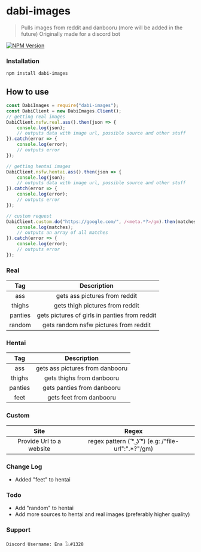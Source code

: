 ﻿
# dabi-images
> Pulls images from reddit and danbooru (more will be added in the future)
> Originally made for a discord bot

[![NPM Version][npm-image]][npm-url]

### Installation
```
npm install dabi-images
```

## How to use
```js
const DabiImages = require("dabi-images");
const DabiClient = new DabiImages.Client();
// getting real images
DabiClient.nsfw.real.ass().then(json => {
    console.log(json);
    // outputs data with image url, possible source and other stuff
}).catch(error => {
    console.log(error);
    // outputs error
});

// getting hentai images
DabiClient.nsfw.hentai.ass().then(json => {
    console.log(json);
    // outputs data with image url, possible source and other stuff
}).catch(error => {
    console.log(error);
    // outputs error
});

// custom request
DabiClient.custom.do("https://google.com/", /<meta.*?>/gm).then(matches => {
    console.log(matches);
    // outputs an array of all matches
}).catch(error => {
    console.log(error);
    // outputs error
});
```
### Real

| Tag | Description |
|:---:|:-----------:|
| ass | gets ass pictures from reddit |
| thighs | gets thigh pictures from reddit |
| panties | gets pictures of girls in panties from reddit |
| random | gets random nsfw pictures from reddit |

### Hentai

| Tag | Description |
|:---:|:-----------:|
| ass | gets ass pictures from danbooru |
| thighs | gets thighs from danbooru |
| panties | gets panties from danbooru |
| feet | gets feet from  danbooru |

### Custom

| Site | Regex |
|:----:|:-----:|
| Provide Url to a website | regex pattern ( ͡° ͜ʖ ͡°) (e.g: /"file-url":".*?"/gm) |

### Change Log
* Added "feet" to hentai

### Todo
* Add "random" to hentai
* Add more sources to hentai and real images (preferably higher quality)


### Support
```
Discord Username: Ena 𓅓#1328
```
[npm-image]: https://img.shields.io/npm/v/dabi-images.svg
[npm-url]: https://www.npmjs.com/package/dabi-images